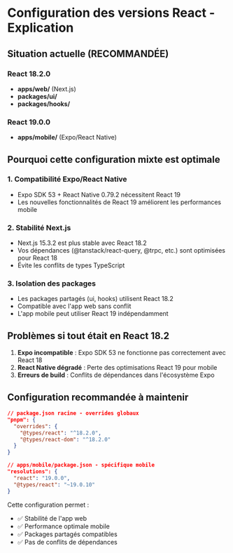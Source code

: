 # Configuration des versions React - Explication

## Situation actuelle (RECOMMANDÉE)

### React 18.2.0
- **apps/web/** (Next.js)
- **packages/ui/**
- **packages/hooks/**

### React 19.0.0  
- **apps/mobile/** (Expo/React Native)

## Pourquoi cette configuration mixte est optimale

### 1. Compatibilité Expo/React Native
- Expo SDK 53 + React Native 0.79.2 nécessitent React 19
- Les nouvelles fonctionnalités de React 19 améliorent les performances mobile

### 2. Stabilité Next.js
- Next.js 15.3.2 est plus stable avec React 18.2
- Vos dépendances (@tanstack/react-query, @trpc, etc.) sont optimisées pour React 18
- Évite les conflits de types TypeScript

### 3. Isolation des packages
- Les packages partagés (ui, hooks) utilisent React 18.2
- Compatible avec l'app web sans conflit
- L'app mobile peut utiliser React 19 indépendamment

## Problèmes si tout était en React 18.2

1. **Expo incompatible** : Expo SDK 53 ne fonctionne pas correctement avec React 18
2. **React Native dégradé** : Perte des optimisations React 19 pour mobile
3. **Erreurs de build** : Conflits de dépendances dans l'écosystème Expo

## Configuration recommandée à maintenir

```json
// package.json racine - overrides globaux
"pnpm": {
  "overrides": {
    "@types/react": "^18.2.0",
    "@types/react-dom": "^18.2.0"
  }
}

// apps/mobile/package.json - spécifique mobile
"resolutions": {
  "react": "19.0.0",
  "@types/react": "~19.0.10"
}
```

Cette configuration permet :
- ✅ Stabilité de l'app web
- ✅ Performance optimale mobile  
- ✅ Packages partagés compatibles
- ✅ Pas de conflits de dépendances 